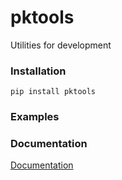 # pktools
Utilities for development

### Installation

```console
pip install pktools
```

### Examples


### Documentation

[Documentation](docs/index.md)